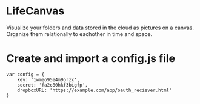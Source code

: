 # LifeCanvas
Visualize your folders and data stored in the cloud as pictures on a canvas. Organize them relationally to eachother in time and space.

# Create and import a config.js file

```
var config = {
	key: '1wmeo95e4m9orzx',
	secret: 'fa2c80hkf3bigfp',
	dropboxURL: 'https://example.com/app/oauth_reciever.html'
}
```
